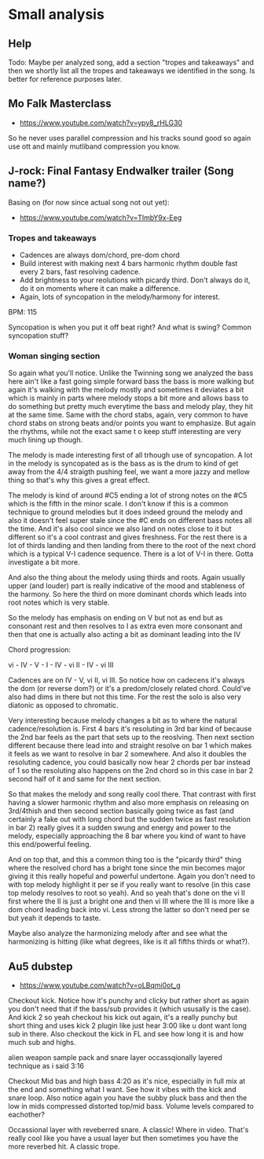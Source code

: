 # Small analysis

## Help
Todo: Maybe per analyzed song, add a section "tropes and takeaways" and then we shortly list all the tropes and takeaways we identified in the song. Is better for reference purposes later.

## Mo Falk Masterclass
- https://www.youtube.com/watch?v=ypy8_rHLG30

So he never uses parallel compression and his tracks sound good so again use ott and mainly mutliband compression you know.

## J-rock: Final Fantasy Endwalker trailer (Song name?)
Basing on (for now since actual song not out yet):
- https://www.youtube.com/watch?v=TImbY9x-Eeg

### Tropes and takeaways
- Cadences are always dom/chord, pre-dom chord
- Build interest with making next 4 bars harmonic rhythm double fast every 2 bars, fast resolving cadence.
- Add brightness to your reolutions with picardy third. Don't always do it, do it on moments where it can make a difference.
- Again, lots of syncopation in the melody/harmony for interest.

BPM: 115

Syncopation is when you put it off beat right? And what is swing? Common syncopation stuff?

### Woman singing section
So again what you'll notice. Unlike the Twinning song we analyzed the bass here ain't like a fast going simple forward bass the bass is more walking but again it's walking with the melody mostly and sometimes it deviates a bit which is mainly in parts where melody stops a bit more and allows bass to do something but pretty much everytime the bass and melody play, they hit at the same time. Same with the chord stabs, again, very common to have chord stabs on strong beats and/or points you want to emphasize. But again the rhythms, while not the exact same t o keep stuff interesting are very much lining up though.

The melody is made interesting first of all trhough use of syncopation. A lot in the melody is syncopated as is the bass as is the drum to kind of get away from the 4/4 straigth pushing feel, we want a more jazzy and mellow thing so that's why this gives a great effect.

The melody is kind of around #C5 ending a lot of strong notes on the #C5 which is the fifth in the minor scale. I don't know if this is a common technique to ground melodies but it does indeed ground the melody and also it doesn't feel super stale since the #C ends on different bass notes all the time. And it's also cool since we also land on notes close to it but different so it's a cool contrast and gives freshness. For the rest there is a lot of thirds landing and then landing from there to the root of the next chord which is a typical V-I cadence sequence. There is a lot of V-I in there. Gotta investigate a bit more.

And also the thing about the melody using thirds and roots. Again usually upper (and louder) part is really indicative of the mood and stableness of the harmony. So here the third on more dominant chords which leads into root notes which is very stable.

So the melody has emphasis on ending on V but not as end but as consonant rest and then resolves to I as extra even more consonant and then that one is actually also acting a bit as dominant leading into the IV

Chord progression:

vi - IV - V - I - IV - vi II - IV - vi III 

Cadences are on IV - V, vi II, vi III. So notice how on cadecens it's always the dom (or reverse dom?) or it's a predom/closely related chord. Could've also had dims in there but not this time. For the rest the solo is also very diatonic as opposed to chromatic.

Very interesting because melody changes a bit as to where the natural cadence/resolution is. First 4 bars it's resoluting in 3rd bar kind of because the 2nd bar feels as the part that sets up to the reoslving. Then next section different because there lead into and straight resolve on bar 1 which makes it feels as we want to resolve in bar 2 somewhere. And also it doubles the resoluting cadence, you could basically now hear 2 chords per bar instead of 1 so the resoluting also happens on the 2nd chord so in this case in bar 2 second half of it and same for the next section.

So that makes the melody and song really cool there. That contrast with first having a slower harmonic rhythm and also more emphasis on releasing on 3rd/4thish and then second section basically going twice as fast (and certainly a fake out with long chord but the sudden twice as fast resolution in bar 2) really gives it a sudden swung and energy and power to the melody, especially approaching the 8 bar where you kind of want to have this end/powerful feeling.

And on top that, and this a common thing too is the "picardy third" thing where the resolved chord has a bright tone since the min becomes major giving it this really hopeful and powerful undertone. Again you don't need to with top melody highlight it per se if you really want to resolve (in this case top melody resolves to root so yeah). And so yeah that's done on the vi II first where the II is just a bright one and then vi III where the III is more like a dom chord leading back into vi. Less strong the latter so don't need per se but yeah it depends to taste.

Maybe also analyze the harmonizing melody after and see what the harmonizing is hitting (like what degrees, like is it all fifths thirds or what?).


## Au5 dubstep
- https://www.youtube.com/watch?v=oLBqmi0ot_g

Checkout kick. Notice how it's punchy and clicky but rather short as again you don't need that if the bass/sub provides it (which ususally is the case). And kick 2
so yeah checkout his kick out again, it's a really punchy but short thing and uses kick 2 plugin like just hear 3:00 like u dont want long sub in there. Also checkout the kick in FL and see how long it is and how much sub and highs.

alien weapon sample pack and snare layer occassqionally layered technique as i said 3:16

Checkout Mid bas and high bass 4:20 as it's nice, especially in full mix at the end and something what I want. See how it vibes with the kick and snare loop. Also notice again you have the subby pluck bass and then the low in mids compressed distorted top/mid bass. Volume levels compared to eachother?

Occassional layer with reveberred snare. A classic! Where in video. That's really cool like you have a usual layer but then sometimes you have the more reverbed hit. A classic trope.
